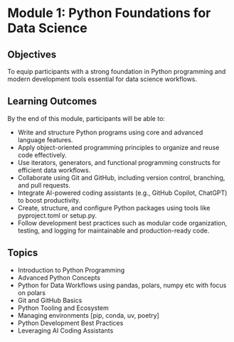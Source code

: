 # Module 1: Python Foundations for Data Science

## Objectives
To equip participants with a strong foundation in Python programming and modern development tools essential for data science workflows.

## Learning Outcomes
By the end of this module, participants will be able to:
- Write and structure Python programs using core and advanced language features.
- Apply object-oriented programming principles to organize and reuse code effectively.
- Use iterators, generators, and functional programming constructs for efficient data workflows.
- Collaborate using Git and GitHub, including version control, branching, and pull requests.
- Integrate AI-powered coding assistants (e.g., GitHub Copilot, ChatGPT) to boost productivity.
- Create, structure, and configure Python packages using tools like pyproject.toml or setup.py.
- Follow development best practices such as modular code organization, testing, and logging for maintainable and production-ready code.

## Topics
- Introduction to Python Programming  
- Advanced Python Concepts  
- Python for Data Workflows using pandas, polars, numpy etc with focus on polars  
- Git and GitHub Basics  
- Python Tooling and Ecosystem  
- Managing environments [pip, conda, uv, poetry]  
- Python Development Best Practices  
- Leveraging AI Coding Assistants  

